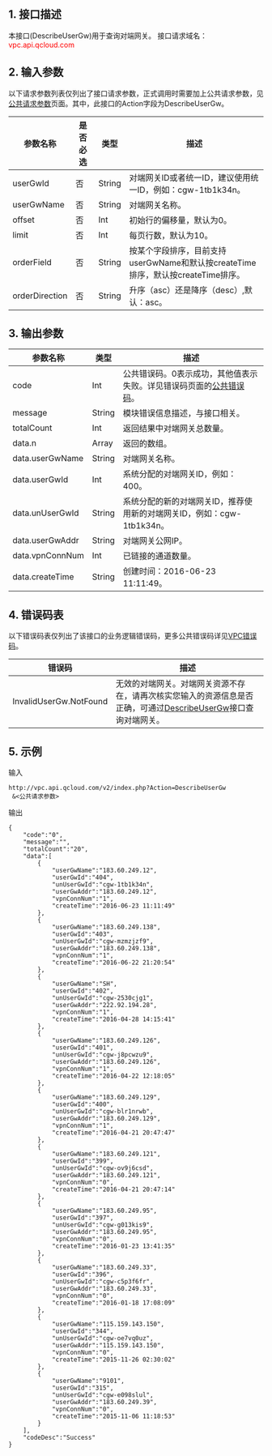 ## 1. 接口描述
本接口(DescribeUserGw)用于查询对端网关。
接口请求域名：<font style='color:red'>vpc.api.qcloud.com </font>



## 2. 输入参数
以下请求参数列表仅列出了接口请求参数，正式调用时需要加上公共请求参数，见<a href='/doc/api/372/4153' title='公共请求参数'>公共请求参数</a>页面。其中，此接口的Action字段为DescribeUserGw。

| 参数名称 | 是否必选  | 类型 | 描述 |
|---------|---------|---------|---------|
| userGwId | 否 | String | 对端网关ID或者统一ID，建议使用统一ID，例如：cgw-1tb1k34n。 |
| userGwName | 否 | String | 对端网关名称。|
| offset | 否 | Int | 初始行的偏移量，默认为0。|
| limit | 否 | Int | 每页行数，默认为10。|
| orderField | 否 | String | 按某个字段排序，目前支持userGwName和默认按createTime排序，默认按createTime排序。|
| orderDirection | 否 | String | 升序（asc）还是降序（desc）,默认：asc。|


## 3. 输出参数

| 参数名称 | 类型 | 描述 |
|---------|---------|---------|
| code | Int | 公共错误码。0表示成功，其他值表示失败。详见错误码页面的<a href='http://tcecqpoc.fsphere.cn/doc/api/372/%E9%94%99%E8%AF%AF%E7%A0%81#1.E3.80.81.E5.85.AC.E5.85.B1.E9.94.99.E8.AF.AF.E7.A0.81' title='公共错误码'>公共错误码</a>。|
| message | String | 模块错误信息描述，与接口相关。|
| totalCount | Int | 返回结果中对端网关总数量。|
| data.n | Array | 返回的数组。|
| data.userGwName | String | 对端网关名称。| 
| data.userGwId | Int | 系统分配的对端网关ID，例如：400。| 
| data.unUserGwId | String | 系统分配的新的对端网关ID，推荐使用新的对端网关ID，例如：cgw-1tb1k34n。| 
| data.userGwAddr | String | 对端网关公网IP。| 
| data.vpnConnNum | Int | 已链接的通道数量。| 
| data.createTime | String | 创建时间：2016-06-23 11:11:49。| 


 ## 4. 错误码表
 以下错误码表仅列出了该接口的业务逻辑错误码，更多公共错误码详见<a href="http://tcecqpoc.fsphere.cn/doc/api/245/4924" title="VPC错误码">VPC错误码</a>。

| 错误码 | 描述 |
|---------|---------|
| InvalidUserGw.NotFound | 无效的对端网关。对端网关资源不存在，请再次核实您输入的资源信息是否正确，可通过<a href="http://tcecqpoc.fsphere.cn/doc/api/245/%e6%9f%a5%e8%af%a2%e5%af%b9%e7%ab%af%e7%bd%91%e5%85%b3?viewType=preview" title="DescribeUserGw">DescribeUserGw</a>接口查询对端网关。 |

## 5. 示例
输入
```
http://vpc.api.qcloud.com/v2/index.php?Action=DescribeUserGw
 &<公共请求参数>
```
输出
```
{
    "code":"0",
    "message":"",
    "totalCount":"20",
    "data":[
        {
            "userGwName":"183.60.249.12",
            "userGwId":"404",
            "unUserGwId":"cgw-1tb1k34n",
            "userGwAddr":"183.60.249.12",
            "vpnConnNum":"1",
            "createTime":"2016-06-23 11:11:49"
        },
        {
            "userGwName":"183.60.249.138",
            "userGwId":"403",
            "unUserGwId":"cgw-mzmzjzf9",
            "userGwAddr":"183.60.249.138",
            "vpnConnNum":"1",
            "createTime":"2016-06-22 21:20:54"
        },
        {
            "userGwName":"SH",
            "userGwId":"402",
            "unUserGwId":"cgw-2530cjg1",
            "userGwAddr":"222.92.194.28",
            "vpnConnNum":"1",
            "createTime":"2016-04-28 14:15:41"
        },
        {
            "userGwName":"183.60.249.126",
            "userGwId":"401",
            "unUserGwId":"cgw-j8pcwzu9",
            "userGwAddr":"183.60.249.126",
            "vpnConnNum":"1",
            "createTime":"2016-04-22 12:18:05"
        },
        {
            "userGwName":"183.60.249.129",
            "userGwId":"400",
            "unUserGwId":"cgw-blr1nrwb",
            "userGwAddr":"183.60.249.129",
            "vpnConnNum":"1",
            "createTime":"2016-04-21 20:47:47"
        },
        {
            "userGwName":"183.60.249.121",
            "userGwId":"399",
            "unUserGwId":"cgw-ov9j6csd",
            "userGwAddr":"183.60.249.121",
            "vpnConnNum":"0",
            "createTime":"2016-04-21 20:47:14"
        },
        {
            "userGwName":"183.60.249.95",
            "userGwId":"397",
            "unUserGwId":"cgw-g013kis9",
            "userGwAddr":"183.60.249.95",
            "vpnConnNum":"0",
            "createTime":"2016-01-23 13:41:35"
        },
        {
            "userGwName":"183.60.249.33",
            "userGwId":"396",
            "unUserGwId":"cgw-c5p3f6fr",
            "userGwAddr":"183.60.249.33",
            "vpnConnNum":"0",
            "createTime":"2016-01-18 17:08:09"
        },
        {
            "userGwName":"115.159.143.150",
            "userGwId":"344",
            "unUserGwId":"cgw-oe7vq0uz",
            "userGwAddr":"115.159.143.150",
            "vpnConnNum":"0",
            "createTime":"2015-11-26 02:30:02"
        },
        {
            "userGwName":"9101",
            "userGwId":"315",
            "unUserGwId":"cgw-e098slul",
            "userGwAddr":"183.60.249.39",
            "vpnConnNum":"0",
            "createTime":"2015-11-06 11:18:53"
        }
    ],
    "codeDesc":"Success"
}
```

